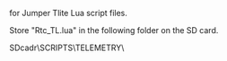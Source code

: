 for Jumper Tlite Lua script files.

Store "Rtc_TL.lua" in the following folder on the SD card.

SDcadr\SCRIPTS\TELEMETRY\
